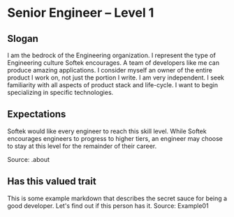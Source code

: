 # Senior Engineer – Level 1

## Slogan
I am the bedrock of the Engineering organization. I represent the type of Engineering culture Softek encourages. A team of developers like me can produce amazing applications. I consider myself an owner of the entire product I work on, not just the portion I write. I am very independent. I seek familiarity with all aspects of product stack and life-cycle. I want to begin specializing in specific technologies.

## Expectations
Softek would like every engineer to reach this skill level. While Softek encourages engineers to progress to higher tiers, an engineer may choose to stay at this level for the remainder of their career.

Source: .about

<!-- /SKILL -->


## Has this valued trait

This is some example markdown that describes the secret sauce for being a good developer.  Let's find out if this person has it.
Source: Example01

<!-- /SKILL -->


